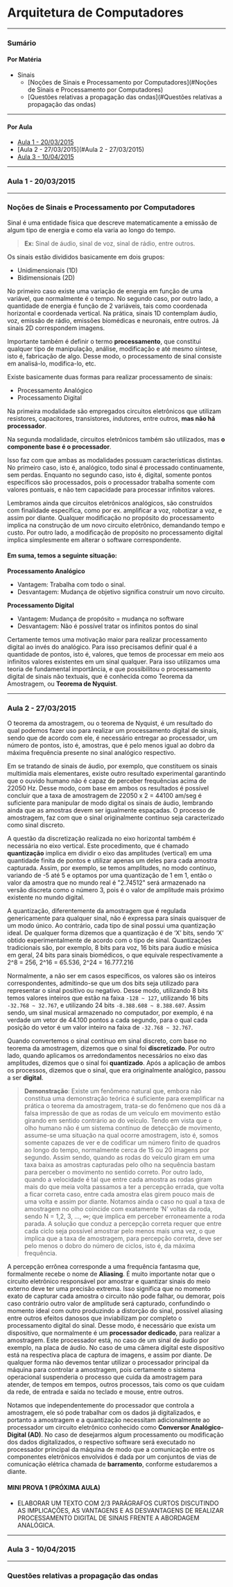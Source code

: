 # Arquitetura de Computadores

----
### Sumário

#### Por Matéria

- Sinais
  - [Noções de Sinais e Processamento por Computadores](#Noções de Sinais e Processamento por Computadores)
  - [Questões relativas a propagação das ondas](#Questões relativas a propagação das ondas)

----
#### Por Aula

- [Aula 1 - 20/03/2015](#Aula-1---20/03/2015)
- [Aula 2 - 27/03/2015](#Aula 2 - 27/03/2015)
- [Aula 3 - 10/04/2015](#Aula-3---10/04/2015)



----
### Aula 1 - 20/03/2015
----

### Noções de Sinais e Processamento por Computadores 

Sinal é uma entidade física que descreve matematicamente a emissão de algum tipo de energia e como ela varia ao longo do tempo.
> **Ex:** Sinal de áudio, sinal de voz, sinal de rádio, entre outros.

Os sinais estão divididos basicamente em dois grupos:
- Unidimensionais (1D)
- Bidimensionais (2D)

No primeiro caso existe uma variação de energia em função de uma variável, que normalmente é o tempo. No segundo caso, por outro lado, a quantidade de energia é função de 2 variáveis, tais como coordenada horizontal e coordenada vertical. Na prática, sinais 1D contemplam áudio, voz, emissão de rádio, emissões biomédicas e neuronais, entre outros. Já sinais 2D correspondem imagens.

Importante também é definir o termo **processamento**, que constitui qualquer tipo de manipulação, análise, modificação e até mesmo síntese, isto é, fabricação de algo. Desse modo, o processamento de sinal consiste em analisá-lo, modifica-lo, etc.

Existe basicamente duas formas para realizar processamento de sinais:

- Processamento Analógico
- Processamento Digital

Na primeira modalidade são empregados circuitos eletrônicos que utilizam resistores, capacitores, transistores, indutores, entre outros, **mas não há processador**.

Na segunda modalidade, circuitos eletrônicos também são utilizados, mas **o componente base é o processador**.

Isso faz com que ambas as modalidades possuam características distintas. No primeiro caso, isto é, analógico, todo sinal é processado continuamente, sem perdas. Enquanto no segundo caso, isto é, digital, somente pontos específicos são processados, pois o processador trabalha somente com valores pontuais, e não tem capacidade para processar infinitos valores.

Lembramos ainda que circuitos eletrônicos analógicos, são construídos com finalidade específica, como por ex. amplificar a voz, robotizar a voz, e assim por diante. Qualquer modificação no propósito do processamento implica na construção de um novo circuito eletrônico, demandando tempo e custo. Por outro lado, a modificação de propósito no processamento digital implica simplesmente em alterar o software correspondente. 

#### Em suma, temos a seguinte situação:
**Processamento Analógico**
- Vantagem: Trabalha com todo o sinal.
- Desvantagem: Mudança de objetivo significa construir um novo circuito.

**Processamento Digital**
- Vantagem: Mudança de propósito = mudança no software
- Desvantagem: Não é possível tratar os infinitos pontos do sinal

Certamente temos uma motivação maior para realizar processamento digital ao invés do analógico. Para isso precisamos definir qual é a quantidade de pontos, isto é, valores, que temos de processar em meio aos infinitos valores existentes em um sinal qualquer. Para isso utilizamos uma teoria de fundamental importância, e que possibilitou o processamento digital de sinais não textuais, que é conhecida como Teorema da Amostragem, ou **Teorema de Nyquist**.

---

### Aula 2 - 27/03/2015 

O teorema da amostragem, ou o teorema de Nyquist, é um resultado do qual podemos fazer uso para realizar um processamento digital de sinais, sendo que de acordo com ele, é necessário entregar ao processador, um número de pontos, isto é, amostras, que é pelo menos igual ao dobro da máxima frequência presente no sinal analógico respectivo.

Em se tratando de sinais de áudio, por exemplo, que constituem os sinais multimídia mais elementares, existe outro resultado experimental garantindo que o ouvido humano não é capaz de perceber frequências acima de 22050 Hz. Desse modo, com base em ambos os resultados é possível concluir que a taxa de amostragem de 22050 x 2 = 44100 am/seg é suficiente para manipular de modo digital os sinais de áudio, lembrando ainda que as amostras devem ser igualmente espaçadas. O processo de amostragem, faz com que o sinal originalmente contínuo seja caracterizado como sinal discreto.

A questão da discretização realizada no eixo horizontal também é necessária no eixo vertical. Este procedimento, que é chamado **quantização** implica em dividir o eixo das amplitudes (vertical) em uma quantidade finita de pontos e utilizar apenas um deles para cada amostra capturada. Assim, por exemplo, se temos amplitudes, no modo contínuo, variando de -5 até 5 e optamos por uma quantização de 1 em 1, então o valor da amostra que no mundo real é "2.74512" será armazenado na versão discreta como o número 3, pois é o valor de amplitude mais próximo existente no mundo digital.

A quantização, diferentemente da amostragem que é regulada genericamente para qualquer sinal, não é expressa para sinais quaisquer de um modo único. Ao contrário, cada tipo de sinal possui uma quantização ideal. De qualquer forma dizemos que a quantização é de ‘X’ bits, sendo ‘X’ obtido experimentalmente de acordo com o tipo de sinal. Quantizações tradicionais são, por exemplo, 8 bits para voz, 16 bits para áudio e música em geral, 24 bits para sinais biomédicos, o que equivale respectivamente a 2^8 = 256, 2^16 = 65.536, 2^24 = 16.777.216

Normalmente, a não ser em casos específicos, os valores são os inteiros correspondentes, admitindo-se que um dos bits seja utilizado para representar o sinal positivo ou negativo. Desse modo, utilizando 8 bits temos valores inteiros que estão na faixa `-128 ~ 127`, utilizando 16 bits `-32.768 ~ 32.767`, e utilizando 24 bits `-8.388.608 ~ 8.388.607`.
Assim sendo, um sinal musical armazenado no computador, por exemplo, é na verdade um vetor de 44.100 pontos a cada segundo, para o qual cada posição do vetor é um valor inteiro na faixa de `-32.768 ~ 32.767`.

Quando convertemos o sinal contínuo em sinal discreto, com base no teorema da amostragem, dizemos que o sinal foi **discretizado**. Por outro lado, quando aplicamos os arredondamentos necessários no eixo das amplitudes, dizemos que o sinal foi **quantizado**. Após a aplicação de ambos os processos, dizemos que o sinal, que era originalmente analógico, passou a ser **digital**.

>**Demonstração**: Existe um fenômeno natural que, embora não constitua uma demonstração teórica é suficiente para exemplificar na prática o teorema da amostragem, trata-se do fenômeno que nos dá a falsa impressão de que as rodas de um veículo em movimento estão girando em sentido contrário ao do veículo. Tendo em vista que o olho humano não é um sistema contínuo de detecção de movimento, assume-se uma situação na qual ocorre amostragem, isto é, somos somente capazes de ver e de codificar um número finito de quadros ao longo do tempo, normalmente cerca de 15 ou 20 imagens por segundo. Assim sendo, quando as rodas do veículo giram em uma taxa baixa as amostras capturadas pelo olho na sequência bastam para perceber o movimento no sentido correto. Por outro lado, quando a velocidade é tal que entre cada amostra as rodas giram mais do que meia volta passamos a ter a percepção errada, que volta a ficar correta caso, entre cada amostra elas girem pouco mais de uma volta e assim por diante. Notamos ainda o caso no qual a taxa de amostragem no olho coincide com exatamente ‘N’ voltas da roda, sendo N = 1,2, 3, ..., ∞; que implica em perceber erroneamente a roda parada. A solução que conduz a percepção correta requer que entre cada ciclo seja possível amostrar pelo menos mais uma vez, o que implica que a taxa de amostragem, para percepção correta, deve ser pelo menos o dobro do número de ciclos, isto é, da máxima frequência.

A percepção errônea corresponde a uma frequência fantasma que, formalmente recebe o nome de **Aliasing**. É muito importante notar que o circuito eletrônico responsável por amostrar e quantizar sinais do meio externo deve ter uma precisão extrema. Isso significa que no momento exato de capturar cada amostra o circuito não pode falhar, ou demorar, pois caso contrário outro valor de amplitude será capturado, confundindo o momento ideal com outro produzindo a distorção do sinal, possível aliasing entre outros efeitos danosos que inviabilizam por completo o processamento digital do sinal. Desse modo, é necessário que exista um dispositivo, que normalmente é um **processador dedicado**, para realizar a amostragem. Este processador está, no caso de um sinal de áudio por exemplo, na placa de áudio. No caso de uma câmera digital este dispositivo está na respectiva placa de captura de imagens, e assim por diante. De qualquer forma não devemos tentar utilizar o processador principal da máquina para controlar a amostragem, pois certamente o sistema operacional suspenderia o processo que cuida da amostragem para atender, de tempos em tempos, outros processos, tais como os que cuidam da rede, de entrada e saída no teclado e mouse, entre outros.

Notamos que independentemente do processador que controla a amostragem, ele só pode trabalhar com os dados já digitalizados, e portanto a amostragem e a quantização necessitam adicionalmente ao processador um circuito eletrônico conhecido como **Conversor Analógico-Digital (AD)**. No caso de desejarmos algum processamento ou modificação dos dados digitalizados, o respectivo software será executado no processador principal da máquina de modo que a comunicação entre os componentes eletrônicos envolvidos é dada por um conjuntos de vias de comunicação elétrica chamada de **barramento**, conforme estudaremos a diante.

#### MINI PROVA 1 (PRÓXIMA AULA) 
- ELABORAR UM TEXTO COM 2/3 PARÁGRAFOS CURTOS DISCUTINDO AS IMPLICAÇÕES, AS VANTAGENS E AS DESVANTAGENS DE REALIZAR PROCESSAMENTO DIGITAL DE SINAIS FRENTE A ABORDAGEM ANALÓGICA. 

----

### Aula 3 - 10/04/2015

----

### Questões relativas a propagação das ondas 
